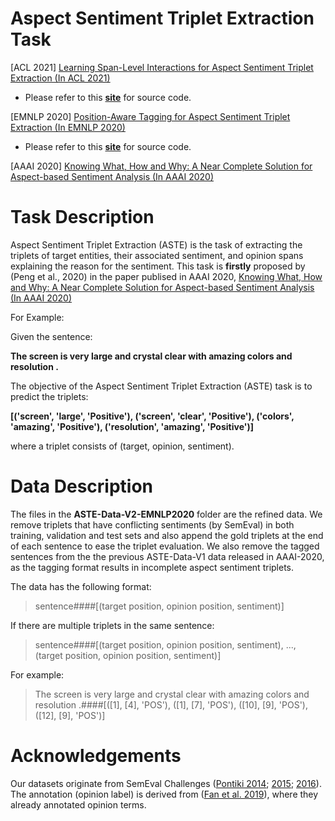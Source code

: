 
# Aspect Sentiment Triplet Extraction Task
[ACL 2021] [Learning Span-Level Interactions for Aspect Sentiment Triplet Extraction (In ACL 2021)](https://aclanthology.org/2021.acl-long.367/)

- Please refer to this **[site](https://github.com/chiayewken/Span-ASTE)** for source code.

[EMNLP 2020] [Position-Aware Tagging for Aspect Sentiment Triplet Extraction (In EMNLP 2020)](https://arxiv.org/abs/2010.02609)

- Please refer to this **[site](https://github.com/xuuuluuu/Position-Aware-Tagging-for-ASTE)** for source code.

[AAAI 2020] [Knowing What, How and Why: A Near Complete Solution for Aspect-based Sentiment Analysis (In AAAI 2020)](https://arxiv.org/pdf/1911.01616.pdf)




# Task Description
Aspect Sentiment Triplet Extraction (ASTE) is the task of extracting the triplets of target entities, their associated sentiment, and opinion spans explaining the reason for the sentiment. This task is **firstly** proposed by (Peng et al., 2020) in the paper publised in AAAI 2020, [Knowing What, How and Why: A Near Complete Solution for Aspect-based Sentiment Analysis (In AAAI 2020)](https://arxiv.org/pdf/1911.01616.pdf)

For Example:

Given the sentence:

**The screen is very large and crystal clear with amazing colors and resolution .**

The objective of the Aspect Sentiment Triplet Extraction (ASTE) task is to predict the triplets:

**[('screen', 'large', 'Positive'), ('screen', 'clear', 'Positive'), ('colors', 'amazing', 'Positive'), ('resolution', 'amazing', 'Positive')]**
 
where a triplet consists of (target, opinion, sentiment).



# Data Description
The files in the **ASTE-Data-V2-EMNLP2020** folder are the refined data. We remove triplets that have conflicting sentiments (by SemEval) in both training, validation and test sets and also append the gold triplets at the end of each sentence to ease the triplet evaluation. We also remove the tagged sentences from the the previous ASTE-Data-V1 data released in AAAI-2020, as the tagging format results in incomplete aspect sentiment triplets. 

The data has the following format: 

> sentence####[(target position, opinion position, sentiment)]

If there are multiple triplets in the same sentence:

> sentence####[(target position, opinion position, sentiment), ..., (target position, opinion position, sentiment)]

For example:

> The screen is very large and crystal clear with amazing colors and resolution .####[([1], [4], 'POS'), ([1], [7], 'POS'), ([10], [9], 'POS'), ([12], [9], 'POS')]



# Acknowledgements
Our datasets originate from SemEval Challenges ([Pontiki 2014](https://aclanthology.org/S14-2004/); [2015](https://doi.org/10.18653/v1/S15-2082); [2016](https://aclanthology.org/S16-1002/)). The annotation (opinion label) is derived from ([Fan et al. 2019](https://aclanthology.org/N19-1259/)), where they already annotated opinion terms. 
